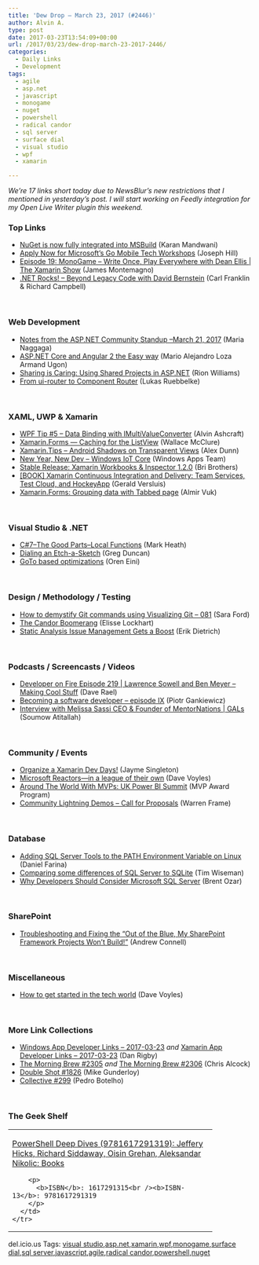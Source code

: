```yaml
---
title: 'Dew Drop – March 23, 2017 (#2446)'
author: Alvin A.
type: post
date: 2017-03-23T13:54:09+00:00
url: /2017/03/23/dew-drop-march-23-2017-2446/
categories:
  - Daily Links
  - Development
tags:
  - agile
  - asp.net
  - javascript
  - monogame
  - nuget
  - powershell
  - radical candor
  - sql server
  - surface dial
  - visual studio
  - wpf
  - xamarin

---
```

_We&#8217;re 17 links short today due to NewsBlur&#8217;s new restrictions that I mentioned in yesterday&#8217;s post. I will start working on Feedly integration for my Open Live Writer plugin this weekend._

### <a name="top"></a>Top Links

  * <a href="http://blog.nuget.org/20170316/NuGet-now-fully-integrated-into-MSBuild.html" target="_blank">NuGet is now fully integrated into MSBuild</a> (Karan Mandwani)
  * <a href="https://blogs.msdn.microsoft.com/visualstudio/2017/03/22/apply-now-for-microsofts-go-mobile-tech-workshops/" target="_blank">Apply Now for Microsoft’s Go Mobile Tech Workshops</a> (Joseph Hill)
  * <a href="https://channel9.msdn.com/Shows/XamarinShow/Episode-19-MonoGame-Write-Once-Play-Everywhere-with-Dean-Ellis?WT.mc_id=DX_MVP4025064" target="_blank">Episode 19: MonoGame &#8211; Write Once, Play Everywhere with Dean Ellis | The Xamarin Show</a> (James Montemagno)
  * <a href="http://www.dotnetrocks.com/default.aspx?ShowNum=1426" target="_blank">.NET Rocks! &#8211; Beyond Legacy Code with David Bernstein</a> (Carl Franklin & Richard Campbell)

&nbsp;

### <a name="web"></a>Web Development

  * <a href="https://blogs.msdn.microsoft.com/webdev/2017/03/22/notes-from-the-asp-net-community-standup-march-21-2017/" target="_blank">Notes from the ASP.NET Community Standup –March 21, 2017</a> (Maria Naggaga)
  * <a href="http://mario-loza.blogspot.com/2017/03/aspnet-core-and-angular-2-easy-way.html" target="_blank">ASP.NET Core and Angular 2 the Easy way</a> (Mario Alejandro Loza Armand Ugon)
  * <a href="http://rion.io/2017/03/22/sharing-is-caring-using-shared-projects-in-asp-net/" target="_blank">Sharing is Caring: Using Shared Projects in ASP.NET</a> (Rion Williams)
  * <a href="http://developer.telerik.com/topics/web-development/ui-router-component-router/" target="_blank">From ui-router to Component Router</a> (Lukas Ruebbelke)

&nbsp;

### <a name="silverlight"></a>XAML, UWP & Xamarin

  * <a href="http://www.wpf.tips/2017/03/wpf-tip-5-data-binding-with.html" target="_blank">WPF Tip #5 &#8211; Data Binding with IMultiValueConverter</a> (Alvin Ashcraft)
  * <a href="https://visualstudiomagazine.com/articles/2017/03/01/xamarinforms-ios-android-mobile-visual-studio.aspx" target="_blank">Xamarin.Forms &#8212; Caching for the ListView</a> (Wallace McClure)
  * <a href="https://alexdunn.org/2017/03/22/xamarin-tips-android-shadows-on-transparent-views/" target="_blank">Xamarin.Tips – Android Shadows on Transparent Views</a> (Alex Dunn)
  * <a href="http://blogs.windows.com/buildingapps/2017/03/22/new-year-new-dev-windows-iot-core/?WT.mc_id=DX_MVP4025064" target="_blank">New Year, New Dev – Windows IoT Core</a> (Windows Apps Team)
  * <a href="https://releases.xamarin.com/stable-release-xamarin-workbooks-inspector/" target="_blank">Stable Release: Xamarin Workbooks & Inspector 1.2.0</a> (Bri Brothers)
  * <a href="https://blog.verslu.is/xamarin/book-xamarin-continuous-integration-and-delivery-team-services-test-cloud-and-hockeyapp/" target="_blank">[BOOK] Xamarin Continuous Integration and Delivery: Team Services, Test Cloud, and HockeyApp</a> (Gerald Versluis)
  * <a href="http://almirvuk.blogspot.com/2017/03/xamarinforms-grouping-data-with-tabbed.html" target="_blank">Xamarin.Forms: Grouping data with Tabbed page</a> (Almir Vuk)

&nbsp;

### <a name="dotnet"></a>Visual Studio & .NET

  * <a href="http://markheath.net/post/csharp-7-local-functions" target="_blank">C#7–The Good Parts–Local Functions</a> (Mark Heath)
  * <a href="https://channel9.msdn.com/coding4fun/blog/Dialing-an-Etch-a-Sketch?WT.mc_id=DX_MVP4025064" target="_blank">Dialing an Etch-a-Sketch</a> (Greg Duncan)
  * <a href="http://feedproxy.google.com/~r/AyendeRahien/~3/7Wsy-MQKSB8/goto-based-optimizations" target="_blank">GoTo based optimizations</a> (Oren Eini)

&nbsp;

### <a name="design"></a>Design / Methodology / Testing

  * <a href="https://saraford.net/2017/03/22/how-to-demystify-git-commands-using-visualizing-git/" target="_blank">How to demystify Git commands using Visualizing Git – 081</a> (Sara Ford)
  * <a href="https://www.radicalcandor.com/blog/candor-boomerang/" target="_blank">The Candor Boomerang</a> (Elisse Lockhart)
  * <a href="https://blog.ndepend.com/static-analysis-issue-management-boost/" target="_blank">Static Analysis Issue Management Gets a Boost</a> (Erik Dietrich)

&nbsp;

### <a name="podcasts"></a>Podcasts / Screencasts / Videos

  * <a href="http://developeronfire.com/podcast/episode-219-lawrence-sowell-and-ben-meyer-making-cool-stuff" target="_blank">Developer on Fire Episode 219 | Lawrence Sowell and Ben Meyer &#8211; Making Cool Stuff</a> (Dave Rael)
  * <a href="http://piotrgankiewicz.com/2017/03/23/becoming-a-software-developer-episode-ix/" target="_blank">Becoming a software developer – episode IX</a> (Piotr Gankiewicz)
  * <a href="https://channel9.msdn.com/Shows/GALs/Interview-with-Melissa-Sassi-CEO--Founder-of-MentorNations?WT.mc_id=DX_MVP4025064" target="_blank">Interview with Melissa Sassi CEO & Founder of MentorNations | GALs</a> (Soumow Atitallah)

&nbsp;

### <a name="events"></a>Community / Events

  * <a href="https://blog.xamarin.com/organize-your-xamarin-dev-days/" target="_blank">Organize a Xamarin Dev Days!</a> (Jayme Singleton)
  * <a href="http://www.davevoyles.com/2017/03/22/microsoft-reactors-league/" target="_blank">Microsoft Reactors—in a league of their own</a> (Dave Voyles)
  * <a href="https://blogs.msdn.microsoft.com/mvpawardprogram/2017/03/22/around-the-world-power-bi/" target="_blank">Around The World With MVPs: UK Power BI Summit</a> (MVP Award Program)
  * <a href="https://powershell.org/2017/03/22/community-lightning-demos-call-for-proposals/" target="_blank">Community Lightning Demos &#8211; Call for Proposals</a> (Warren Frame)

&nbsp;

### <a name="sql"></a>Database

  * <a href="http://feedproxy.google.com/~r/MSSQLTips-LatestSqlServerTips/~3/S6GUmIFzX5Y/tip.asp" target="_blank">Adding SQL Server Tools to the PATH Environment Variable on Linux</a> (Daniel Farina)
  * <a href="http://feedproxy.google.com/~r/MSSQLTips-LatestSqlServerTips/~3/ZYJryfymS4o/tip.asp" target="_blank">Comparing some differences of SQL Server to SQLite</a> (Tim Wiseman)
  * <a href="http://feedproxy.google.com/~r/BrentOzar-SqlServerDba/~3/u4YziMzxSKc/" target="_blank">Why Developers Should Consider Microsoft SQL Server</a> (Brent Ozar)

&nbsp;

### <a name="sp"></a>SharePoint

  * <a href="http://feedproxy.google.com/~r/AndrewConnell/~3/qQ7Pgipze2Q/troubleshooting-and-fixing-the-out-of-the-blue-my-sharepoint-framework-projects-wont-build" target="_blank">Troubleshooting and Fixing the &#8220;Out of the Blue, My SharePoint Framework Projects Won&#8217;t Build!&#8221;</a> (Andrew Connell)

&nbsp;

### <a name="misc"></a>Miscellaneous

  * <a href="http://www.davevoyles.com/2017/03/23/get-started-tech-world/" target="_blank">How to get started in the tech world</a> (Dave Voyles)

&nbsp;

### <a name="links"></a>More Link Collections

  * <a href="http://windowsappdev.com/2017/03/windows-app-developer-links-2017-03-23/" target="_blank">Windows App Developer Links &#8211; 2017-03-23</a> _and_ <a href="http://allaboutxamarin.com/2017/03/xamarin-app-developer-links-2017-03-23/" target="_blank">Xamarin App Developer Links &#8211; 2017-03-23</a> (Dan Rigby)
  * <a href="http://feedproxy.google.com/~r/ReflectivePerspective/~3/2KREickQasw/" target="_blank">The Morning Brew #2305</a> _and_ <a href="http://feedproxy.google.com/~r/ReflectivePerspective/~3/-UzxO17IL24/" target="_blank">The Morning Brew #2306</a> (Chris Alcock)
  * <a href="http://afreshcup.com/home/2017/3/22/double-shot-1826.html" target="_blank">Double Shot #1826</a> (Mike Gunderloy)
  * <a href="http://feedproxy.google.com/~r/tympanus/~3/FuqVRbPV7xs/" target="_blank">Collective #299</a> (Pedro Botelho)

&nbsp;

### <a name="shelf"></a>The Geek Shelf

<div id="scid:7dc1bd33-94bd-46fd-a20b-0131235bcd47:10966919-ea5d-4e9b-a903-57d34caf3597" class="wlWriterEditableSmartContent" style="float: none; padding-bottom: 0px; padding-top: 0px; padding-left: 0px; margin: 0px; display: inline; padding-right: 0px">
  <table cellspacing="0" cellpadding="2" width="400" border="0" unselectable="on">
    <tr>
      <td valign="top" width="400">
        <p>
          <a title="PowerShell Deep Dives (9781617291319): Jeffery Hicks, Richard Siddaway, Oisin Grehan, Aleksandar Nikolic: Books" href="http://www.amazon.com/exec/obidos/ASIN/1617291315/amavin-20">PowerShell Deep Dives (9781617291319): Jeffery Hicks, Richard Siddaway, Oisin Grehan, Aleksandar Nikolic: Books</a>
        </p>
        
        <p>
          <b>ISBN</b>: 1617291315<br /><b>ISBN-13</b>: 9781617291319
        </p>
      </td>
    </tr>
  </table>
</div>

<div id="scid:77ECF5F8-D252-44F5-B4EB-D463C5396A79:38b0d418-78d5-461f-8c8d-92f4540bbb1a" class="wlWriterEditableSmartContent" style="float: none; padding-bottom: 0px; padding-top: 0px; padding-left: 0px; margin: 0px; display: inline; padding-right: 0px">
  del.icio.us Tags: <a href="http://del.icio.us/popular/visual+studio" rel="tag">visual studio</a>,<a href="http://del.icio.us/popular/asp.net" rel="tag">asp.net</a>,<a href="http://del.icio.us/popular/xamarin" rel="tag">xamarin</a>,<a href="http://del.icio.us/popular/wpf" rel="tag">wpf</a>,<a href="http://del.icio.us/popular/monogame" rel="tag">monogame</a>,<a href="http://del.icio.us/popular/surface+dial" rel="tag">surface dial</a>,<a href="http://del.icio.us/popular/sql+server" rel="tag">sql server</a>,<a href="http://del.icio.us/popular/javascript" rel="tag">javascript</a>,<a href="http://del.icio.us/popular/agile" rel="tag">agile</a>,<a href="http://del.icio.us/popular/radical+candor" rel="tag">radical candor</a>,<a href="http://del.icio.us/popular/powershell" rel="tag">powershell</a>,<a href="http://del.icio.us/popular/nuget" rel="tag">nuget</a>
</div>